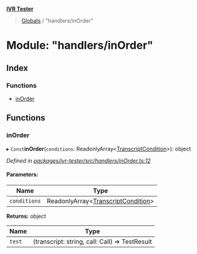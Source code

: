 **[IVR Tester](../README.md)**

> [Globals](../README.md) / "handlers/inOrder"

# Module: "handlers/inOrder"

## Index

### Functions

* [inOrder](_handlers_inorder_.md#inorder)

## Functions

### inOrder

▸ `Const`**inOrder**(`conditions`: ReadonlyArray\<[TranscriptCondition](../interfaces/_conditions_transcriptcondition_.transcriptcondition.md)>): object

*Defined in [packages/ivr-tester/src/handlers/inOrder.ts:12](https://github.com/SketchingDev/ivr-tester/blob/1691bd9/packages/ivr-tester/src/handlers/inOrder.ts#L12)*

#### Parameters:

Name | Type |
------ | ------ |
`conditions` | ReadonlyArray\<[TranscriptCondition](../interfaces/_conditions_transcriptcondition_.transcriptcondition.md)> |

**Returns:** object

Name | Type |
------ | ------ |
`test` | (transcript: string, call: Call) => TestResult |
